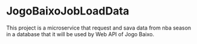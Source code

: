 # JogoBaixoJobLoadData
This project is a microservice that request and sava data from nba season in a database that it will be used by Web API of Jogo Baixo.
